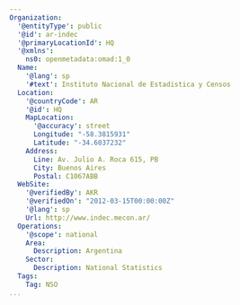 ```yaml
---
Organization:
  '@entityType': public
  '@id': ar-indec
  '@primaryLocationId': HQ
  '@xmlns':
    ns0: openmetadata:omad:1_0
  Name:
    '@lang': sp
    '#text': Instituto Nacional de Estadistica y Censos
  Location:
    '@countryCode': AR
    '@id': HQ
    MapLocation:
      '@accuracy': street
      Longitude: "-58.3815931"
      Latitude: "-34.6037232"
    Address:
      Line: Av. Julio A. Roca 615, PB
      City: Buenos Aires
      Postal: C1067ABB
  WebSite:
    '@verifiedBy': AKR
    '@verifiedOn': "2012-03-15T00:00:00Z"
    '@lang': sp
    Url: http://www.indec.mecon.ar/
  Operations:
    '@scope': national
    Area:
      Description: Argentina
    Sector:
      Description: National Statistics
  Tags:
    Tag: NSO
...
```

